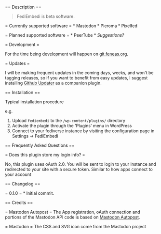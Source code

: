 == Description ==

> FediEmbedi is beta software.

= Currently supported software = \* Mastodon \* Pleroma \* Pixelfed

= Planned supported software = \* PeerTube \* *Suggestions?*

= Development =

For the time being development will happen on [git.feneas.org](https://git.feneas.org/mediaformat/fediembedi "FediEmbedi").

= Updates =

I will be making frequent updates in the coming days, weeks, and won't be tagging releases, so if you want to benefit from easy updates, I suggest installing [Github Updater](https://github.com/afragen/github-updater) as a companion plugin.

== Installation ==

Typical installation procedure

e.g.

1.  Upload `fediembedi` to the `/wp-content/plugins/` directory
2.  Activate the plugin through the 'Plugins' menu in WordPress
3.  Connect to your fediverse instance by visiting the configuration page in Settings -\> FediEmbedi

== Frequently Asked Questions ==

= Does this plugin store my login info? =

No, this plugin uses oAuth 2.0. You will be sent to login to your Instance and redirected to your site with a secure token. Similar to how apps connect to your account

== Changelog ==

= 0.1.0 = \* Initial commit.

== Credits ==

= Mastodon Autopost = The App registration, oAuth connection and portions of the Mastodon API code is based on [Mastodon Autopost](https://wordpress.org/plugins/autopost-to-mastodon/).

= Mastodon = The CSS and SVG icon come from the Mastodon project
